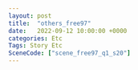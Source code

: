 ```yaml
---
layout: post
title:  "others_free97"
date:   2022-09-12 10:00:00 +0000
categories: Etc
Tags: Story Etc
SceneCode: ["scene_free97_q1_s20"]
---
```

